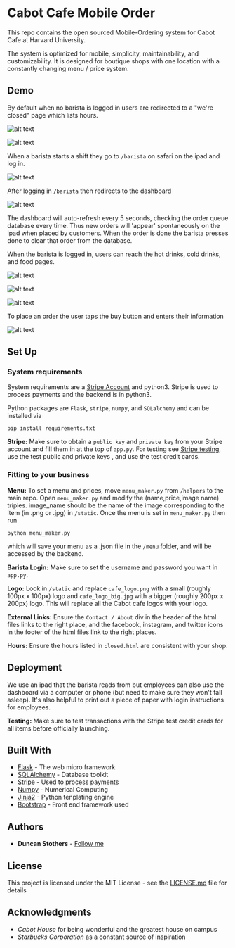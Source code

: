 # Cabot Cafe Mobile Order

This repo contains the open sourced Mobile-Ordering system for Cabot Cafe at Harvard University. 

The system is optimized for mobile, simplicity, maintainability, and customizability. It is designed for boutique shops with one location with a constantly changing menu / price system.

## Demo

By default when no barista is logged in users are redirected to a "we're closed" page which lists hours.

![alt text](https://github.com/Radar3699/CabotCafeMobileOrder/blob/master/demos/P1.png)

![alt text](https://github.com/Radar3699/CabotCafeMobileOrder/blob/master/demos/V1.png)

When a barista starts a shift they go to `/barista` on safari on the ipad and log in. 

![alt text](https://github.com/Radar3699/CabotCafeMobileOrder/blob/master/demos/P2.png)

After logging in `/barista` then redirects to the dashboard

![alt text](https://github.com/Radar3699/CabotCafeMobileOrder/blob/master/demos/V2.png)

The dashboard will auto-refresh every 5 seconds, checking the order queue database every time. Thus new orders will 'appear' spontaneously on the ipad when placed by customers. When the order is done the barista presses done to clear that order from the database.

When the barista is logged in, users can reach the hot drinks, cold drinks, and food pages. 

![alt text](https://github.com/Radar3699/CabotCafeMobileOrder/blob/master/demos/V3.png)

![alt text](https://github.com/Radar3699/CabotCafeMobileOrder/blob/master/demos/W1.gif)

![alt text](https://github.com/Radar3699/CabotCafeMobileOrder/blob/master/demos/W2.gif)

To place an order the user taps the buy button and enters their information

![alt text](https://github.com/Radar3699/CabotCafeMobileOrder/blob/master/demos/W3.gif)

## Set Up

### System requirements


System requirements are a [Stripe Account](https://dashboard.stripe.com/register) and 
python3. Stripe is used to process payments and the backend is in python3. 

Python packages are `Flask`, `stripe`, `numpy`, and `SQLalchemy` and can be installed via


```
pip install requirements.txt
```
**Stripe:**
Make sure to obtain a `public key` and `private key` from your Stripe account and fill them in at the top of `app.py`. For testing see [Stripe testing](https://stripe.com/docs/testing#cards), use the test public and private keys , and use the test credit cards.

### Fitting to your business

**Menu:** To set a menu and prices, move `menu_maker.py` from `/helpers` to the main repo. Open `menu_maker.py` and modify the (name,price,image name) triples. image_name should be the name of the image corresponding to the item (in .png or .jpg) in `/static`. Once the menu is set in `menu_maker.py` then run

```
python menu_maker.py
```
which will save your menu as a .json file in the `/menu` folder, and will be accessed by the backend. 

**Barista Login:** Make sure to set the username and password you want in `app.py`.

**Logo:** Look in `/static` and replace `cafe_logo.png` with a small (roughly 100px x 100px) logo and `cafe_logo_big.jpg` with a bigger (roughly 200px x 200px) logo. This will replace all the Cabot cafe logos with your logo. 

**External Links:** Ensure the `Contact / About` div in the header of the html files links to the right place, and the facebook, instagram, and twitter icons in the footer of the html files link to the right places.

**Hours:** Ensure the hours listed in `closed.html` are consistent with your shop. 

## Deployment

We use an ipad that the barista reads from but employees can also use the dashboard via a computer or phone (but need to make sure they won't fall asleep). It's also helpful to print out a piece of paper with login instructions for employees. 

**Testing:** Make sure to test transactions with the Stripe test credit cards for all items before officially launching. 

## Built With

* [Flask](http://flask.pocoo.org/) - The web micro framework
* [SQLAlchemy](https://www.sqlalchemy.org/) - Database toolkit
* [Stripe](https://stripe.com/) - Used to process payments
* [Numpy](https://github.com/numpy/numpy) - Numerical Computing
* [Jinja2](http://jinja.pocoo.org/docs/2.10/) - Python tenplating engine
* [Bootstrap](https://getbootstrap.com/) - Front end framework used


## Authors

* **Duncan Stothers** - [Follow me](https://github.com/Radar3699)

## License

This project is licensed under the MIT License - see the [LICENSE.md](LICENSE.md) file for details

## Acknowledgments

* *Cabot House* for being wonderful and the greatest house on campus
* *Starbucks Corporation* as a constant source of inspiration

